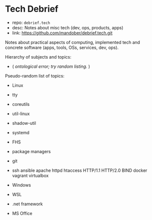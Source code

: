 # Tech Debrief

- repo: `debrief.tech`
- desc: Notes about misc tech (dev, ops, products, apps)
- link: https://github.com/mandober/debrief.tech.git

Notes about practical aspects of computing, implemented tech and concrete software (apps, tools, OSs, services, dev, ops).

Hierarchy of subjects and topics:
- ( *ontological error; try random listing.* )

Pseudo-random list of topics:
- Linux
- tty
- coreutils
- util-linux
- shadow-util
- systemd
- FHS
- package managers
- git
- ssh
ansible
apache httpd
htaccess
HTTP/1.1
HTTP/2.0
BIND
docker
vagrant
virtualbox

- Windows
- WSL
- .net framework
- MS Office
